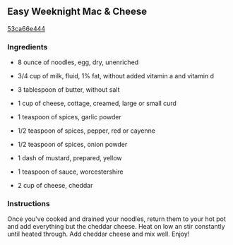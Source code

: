 ## Easy Weeknight Mac & Cheese

[53ca66e444](https://cookpad.com/us/recipes/361768-easy-weeknight-mac-cheese)

### Ingredients

 - 8 ounce of noodles, egg, dry, unenriched

 - 3/4 cup of milk, fluid, 1% fat, without added vitamin a and vitamin d

 - 3 tablespoon of butter, without salt

 - 1 cup of cheese, cottage, creamed, large or small curd

 - 1 teaspoon of spices, garlic powder

 - 1/2 teaspoon of spices, pepper, red or cayenne

 - 1/2 teaspoon of spices, onion powder

 - 1 dash of mustard, prepared, yellow

 - 1 teaspoon of sauce, worcestershire

 - 2 cup of cheese, cheddar

### Instructions

Once you've cooked and drained your noodles, return them to your hot pot and add everything but the cheddar cheese. Heat on low an stir constantly until heated through. Add cheddar cheese and mix well. Enjoy!